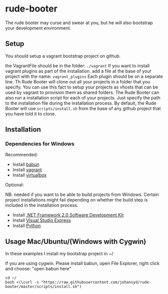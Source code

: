 # rude-booter
The rude booter may curse and swear at you, but he will also bootstrap your development environment.

## Setup

You should setup a vagrant bootstrap project on github.

the VagrantFile should be in the folder: `./vagrant`
If you want to install vagrant plugins as part of the installation. add a file at the base of your project with the name: `vagrant_plugins`
Each plugin should be on a separate line.
Th Rude Booter will clone out all your projects in a folder that you specify. You can use this fact to setup your projects as vhosts that can be used by vagrant to provision them as shared folders.
The Rude Booter can also run a installation script for each of your projects. Just specify the path to the installation file during the installation process. By default, the Rude Booter will use `scripts/install.sh` from the base of any github project that you have told it to clone.

## Installation

### Dependencies for Windows

Recommended:

- Install [babun](http://babun.github.io/)
- Install [vagrant](https://www.vagrantup.com/downloads.html)
- Install [virtualbox](https://www.virtualbox.org/)

Optional:

NB: needed if you want to be able to build projects from Windows. Certain project installations might fail depending on whether the build step is included in the installation process.

- Install [.NET Framework 2.0 Software Development Kit](https://www.microsoft.com/en-us/download/details.aspx?id=15354)
- Install [Visual Studio Express](https://www.visualstudio.com/vs/visual-studio-express/)
- Install [Python](https://www.python.org/downloads/release/python-2713/)

## Usage Mac/Ubuntu/(Windows with Cygwin)

In these examples I install my bootstrap project in ~/

If you are using cygwin. Please install babun, open File Explorer, right click and choose: "open babun here"

    cd ~/
    bash <(\curl -s "https://raw.githubusercontent.com/johansyd/rude-booter/master/scripts/install.sh")
    
